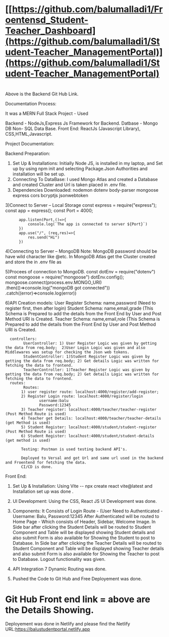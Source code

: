 # [[https://github.com/balumalladi1/Froentensd_Student-Teacher_Dashboard](https://github.com/balumalladi1/Student-Teacher_ManagementPortal)](https://github.com/balumalladi1/Student-Teacher_ManagementPortal)


#
Above is the Backend Git Hub Link.

Documentation Process:

It was a MERN Full Stack Project - Used 

Backend - NodeJs,Express Js Framework for Backend.
Datbase - Mongo DB Non- SQL Data Base. 
Front End: ReactJs (Javascript Library), CSS,HTML,Javascript. 



Project Documentation:

Backend Preparation:

1) Set Up & Installations: Initially Node JS, is installed in my laptop, and Set up by using npm init and selecting Package.Json Authorities and installation will be set up.
2) Connecting To DataBase: I used Mongo Atlas and created a Database and created Cluster and Url is taken placed in .env file.
3) Dependencies Downloaded: 
            nodemon 
            dotenv
            body-parser 
            mongoose 
            express 
            cors 
            bcryptjs 
            jsonwebtoken 

3)Connect to Server – Local Storage 
          const express = require("express");
          const app = express();
          const Port = 4000; 
          
          app.listen(Port,()=>{
              console.log(`The app is connected to server ${Port}`)
          })
          app.use("/", (req,res)=>{
              res.send("Hi")
          })


4)Connecting to Server – MongoDB
          Note: MongoDB password should be have wild character like @etc.
          In MongoDB Atlas get the Cluster created and store the in .env file as

5)Procees of connection to MongoDB.
        const dotEnv = require("dotenv") 
        const mongoose = require("mongoose")
        dotEnv.config();
        mongoose.connect(process.env.MONGO_URI)
            .then(()=>console.log("mongoDB got connected"))
            .catch((error)=>console.log(error))


6)API Creation
      models:
          	User Register Schema: name,password (Need to register first, then after login)
            Student Schema: name,email,grade (This Schema is Prepared to add the details from the Front End by User and Post Method URI is Created.
            Teacher Schema: name,email,role (This Schema is Prepared to add the details from the Front End by User and Post Method URI is Created.
          	
      controllers:
            UserController: 1) User Register Logic was given by getting the data from req.body;  2)User Login Logic was given and also Middlewares was setup for checking the Json web tokens.
            StudentController: 1)Student Register Logic was given by getting the data from req.body; 2) Get details Logic was written for fetching the data to frontend. 
            TeacherController: 1)Teacher Register Logic was given by getting the data from req.body; 2) Get details Logic was written for fetching the data to frontend. 
      routes:
      	    Routes: 
           1) user register route: localhost:4000/register/add-register;
           2) Register Login route: localhost:4000/register/login 
                   username:balu 
                   Password:12345 
           3) Teacher register: localhost:4000/teacher/teacher-register  (Post Method Route is used)
           4) Teacher get Details: localhost:4000/teacher/teacher-details  (get Method is used)
           5) Student Register: localhost:4000/student/student-register (Post Method Route is used)
           6) Student Register: localhost:4000/student/student-details  (get method is used)

           Testing: Postman is used testing backend API's. 

           Deployed to Versal and got Url and same url used in the backend and Froentend for fetching the data. 
           CI/CD is done. 

Front End:

1) Set Up & Installation: Using Vite -- npx create react vite@latest and Installation set up was done .

2) UI Development: Using the CSS, React JS UI Development was done.
3) Components:
       It Consists of Login Route - (User Need to Authenticated - Username: Balu, Password:12345
       After Authenticated will be routed to Home Page - Which consists of Header, Sidebar, Welcome Image.
       In Side bar after clicking the Student Details will be routed to Student Component and Table will be displayed showing Student details and also submit Form is also available for Showing the
   Student to post to Database.
       In Side bar after clicking the Teacher Details will be routed to Student Component and Table will be displayed showing Teacher details and also submit Form is also available for Showing the
   Teacher to post to Database.
        Logout functionality was given.

4) API Integration 7 Dynamic Routing was done.
5) Pushed the Code to Git Hub and Free Deployement was done.


# Git Hub Front end link = above are the Details Showing.

Deployement was done in Netlify and please find the Netlify URL:https://balustudentportal.netlify.app
       
	


